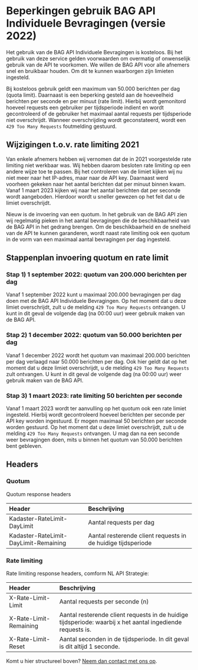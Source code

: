 # Beperkingen gebruik BAG API Individuele Bevragingen (versie 2022)
Het gebruik van de BAG API Individuele Bevragingen is kosteloos. Bij het gebruik van deze service gelden voorwaarden om overmatig of onwenselijk gebruik van de API te voorkomen. We willen de BAG API voor alle afnemers snel en bruikbaar houden. Om dit te kunnen waarborgen zijn limieten ingesteld.

Bij kosteloos gebruik geldt een maximum van 50.000 berichten per dag (quota limit). Daarnaast is een beperking gesteld aan de hoeveelheid berichten per seconde en per minuut (rate limit). Hierbij wordt gemonitord hoeveel requests een gebruiker per tijdsperiode indient en wordt gecontroleerd of de gebruiker het maximaal aantal requests per tijdsperiode niet overschrijdt. Wanneer overschrijding wordt geconstateerd, wordt een `429 Too Many Requests` foutmelding gestuurd.
  
## Wijzigingen t.o.v. rate limiting 2021

Van enkele afnemers hebben wij vernomen dat de in 2021 voorgestelde rate limiting niet werkbaar was. Wij hebben daarom besloten rate limiting op een andere wijze toe te passen. Bij het controleren van de limiet kijken wij nu niet meer naar het IP-adres, maar naar de API key. 
Daarnaast werd voorheen gekeken naar het aantal berichten dat per minuut binnen kwam. Vanaf 1 maart 2023 kijken wij naar het aantal berichten dat per seconde wordt aangeboden. Hierdoor wordt u sneller gewezen op het feit dat u de limiet overschrijdt.  
  
  Nieuw is de invoering van een quotum. In het gebruik van de BAG API zien wij regelmatig pieken in het aantal bevragingen die de beschikbaarheid van de BAG API in het gedrang brengen. Om de beschikbaarheid en de snelheid van de API te kunnen garanderen, wordt naast rate limiting ook een quotum in de vorm van een maximaal aantal bevragingen per dag ingesteld. 
  
## Stappenplan invoering quotum en rate limit
  
###   Stap 1)	1 september 2022: quotum van 200.000 berichten per dag  
Vanaf 1 september 2022 kunt u maximaal 200.000 bevragingen per dag doen met de BAG API Individuele Bevragingen. Op het moment dat u deze limiet overschrijdt, zult u de melding `429 Too Many Requests` ontvangen. U kunt in dit geval de volgende dag (na 00:00 uur) weer gebruik maken van de BAG API. 
###   Stap 2)	1 december 2022: quotum van 50.000 berichten per dag  
Vanaf 1 december 2022 wordt het quotum van maximaal 200.000 berichten per dag verlaagd naar 50.000 berichten per dag. Ook hier geldt dat op het moment dat u deze limiet overschrijdt, u de melding `429 Too Many Requests` zult ontvangen. U kunt in dit geval de volgende dag (na 00:00 uur) weer gebruik maken van de BAG API.
###   Stap 3)	1 maart 2023: rate limiting 50 berichten per seconde
Vanaf 1 maart 2023 wordt ter aanvulling op het quotum ook een rate limiet ingesteld. Hierbij wordt gecontroleerd hoeveel berichten per seconde per API key worden ingestuurd. Er mogen maximaal 50 berichten per seconde worden gestuurd. Op het moment dat u deze limiet overschrijdt, zult u de melding `429 Too Many Requests` ontvangen. U mag dan na een seconde weer bevragingen doen, mits u binnen het quotum van 50.000 berichten bent gebleven.  

## Headers
### Quotum  

Quotum response headers
  
| Header | Beschrijving |
|:--- |:--- |
| Kadaster-RateLimit-DayLimit | Aantal requests per dag |
| Kadaster-RateLimit-DayLimit-Remaining | Aantal resterende client requests in de huidige tijdsperiode | 
  
### Rate limiting 

Rate limiting response headers, comform NL API Strategie:

| Header | Beschrijving |
|:--- |:--- |
| X-Rate-Limit-Limit | Aantal requests per seconde (n) |
| X-Rate-Limit-Remaining | Aantal resterende client requests in de huidige tijdsperiode: waarbij x het aantal ingediende requests is. |
| X-Rate-Limit-Reset | Aantal seconden in de tijdsperiode. In dit geval is dit altijd 1 seconde. |

Komt u hier structureel boven? [Neem dan contact met ons op](https://formulieren.kadaster.nl/contact_bag).
